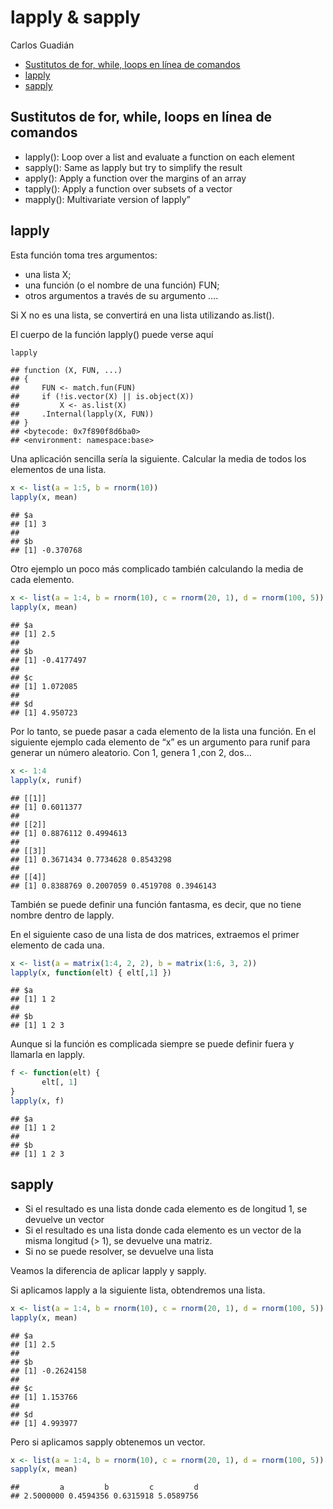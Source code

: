 lapply & sapply
================
Carlos Guadián

-   [Sustitutos de for, while, loops en línea de
    comandos](#sustitutos-de-for-while-loops-en-línea-de-comandos)
-   [lapply](#lapply)
-   [sapply](#sapply)

## Sustitutos de for, while, loops en línea de comandos

-   lapply(): Loop over a list and evaluate a function on each element
-   sapply(): Same as lapply but try to simplify the result
-   apply(): Apply a function over the margins of an array
-   tapply(): Apply a function over subsets of a vector
-   mapply(): Multivariate version of lapply”

## lapply

Esta función toma tres argumentos:

-   una lista X;
-   una función (o el nombre de una función) FUN;
-   otros argumentos a través de su argumento ….

Si X no es una lista, se convertirá en una lista utilizando as.list().

El cuerpo de la función lapply() puede verse aquí

``` r
lapply
```

    ## function (X, FUN, ...) 
    ## {
    ##     FUN <- match.fun(FUN)
    ##     if (!is.vector(X) || is.object(X)) 
    ##         X <- as.list(X)
    ##     .Internal(lapply(X, FUN))
    ## }
    ## <bytecode: 0x7f890f8d6ba0>
    ## <environment: namespace:base>

Una aplicación sencilla sería la siguiente. Calcular la media de todos
los elementos de una lista.

``` r
x <- list(a = 1:5, b = rnorm(10))
lapply(x, mean)
```

    ## $a
    ## [1] 3
    ## 
    ## $b
    ## [1] -0.370768

Otro ejemplo un poco más complicado también calculando la media de cada
elemento.

``` r
x <- list(a = 1:4, b = rnorm(10), c = rnorm(20, 1), d = rnorm(100, 5))
lapply(x, mean) 
```

    ## $a
    ## [1] 2.5
    ## 
    ## $b
    ## [1] -0.4177497
    ## 
    ## $c
    ## [1] 1.072085
    ## 
    ## $d
    ## [1] 4.950723

Por lo tanto, se puede pasar a cada elemento de la lista una función. En
el siguiente ejemplo cada elemento de “x” es un argumento para runif
para generar un número aleatorio. Con 1, genera 1 ,con 2, dos…

``` r
x <- 1:4
lapply(x, runif) 
```

    ## [[1]]
    ## [1] 0.6011377
    ## 
    ## [[2]]
    ## [1] 0.8876112 0.4994613
    ## 
    ## [[3]]
    ## [1] 0.3671434 0.7734628 0.8543298
    ## 
    ## [[4]]
    ## [1] 0.8388769 0.2007059 0.4519708 0.3946143

También se puede definir una función fantasma, es decir, que no tiene
nombre dentro de lapply.

En el siguiente caso de una lista de dos matrices, extraemos el primer
elemento de cada una.

``` r
x <- list(a = matrix(1:4, 2, 2), b = matrix(1:6, 3, 2))
lapply(x, function(elt) { elt[,1] }) 
```

    ## $a
    ## [1] 1 2
    ## 
    ## $b
    ## [1] 1 2 3

Aunque si la función es complicada siempre se puede definir fuera y
llamarla en lapply.

``` r
f <- function(elt) {
       elt[, 1]
}
lapply(x, f)
```

    ## $a
    ## [1] 1 2
    ## 
    ## $b
    ## [1] 1 2 3

## sapply

-   Si el resultado es una lista donde cada elemento es de longitud 1,
    se devuelve un vector
-   Si el resultado es una lista donde cada elemento es un vector de la
    misma longitud (&gt; 1), se devuelve una matriz.
-   Si no se puede resolver, se devuelve una lista

Veamos la diferencia de aplicar lapply y sapply.

Si aplicamos lapply a la siguiente lista, obtendremos una lista.

``` r
x <- list(a = 1:4, b = rnorm(10), c = rnorm(20, 1), d = rnorm(100, 5))
lapply(x, mean)
```

    ## $a
    ## [1] 2.5
    ## 
    ## $b
    ## [1] -0.2624158
    ## 
    ## $c
    ## [1] 1.153766
    ## 
    ## $d
    ## [1] 4.993977

Pero si aplicamos sapply obtenemos un vector.

``` r
x <- list(a = 1:4, b = rnorm(10), c = rnorm(20, 1), d = rnorm(100, 5))
sapply(x, mean)
```

    ##         a         b         c         d 
    ## 2.5000000 0.4594356 0.6315918 5.0589756
